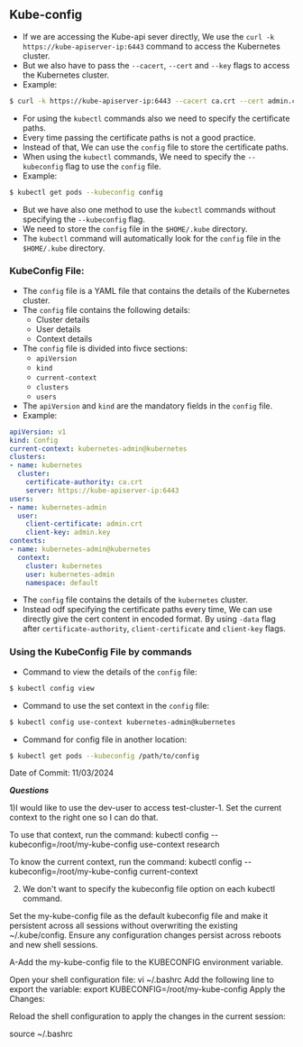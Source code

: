 ## Kube-config

- If we are accessing the Kube-api sever directly, We use the `curl -k https://kube-apiserver-ip:6443` command to access the Kubernetes cluster.
- But we also have to pass the `--cacert`, `--cert` and `--key` flags to access the Kubernetes cluster.
- Example:
```bash
$ curl -k https://kube-apiserver-ip:6443 --cacert ca.crt --cert admin.crt --key admin.key
```
- For using the `kubectl` commands also we need to specify the certificate paths.
- Every time passing the certificate paths is not a good practice.
- Instead of that, We can use the `config` file to store the certificate paths.
- When using the `kubectl` commands, We need to specify the `--kubeconfig` flag to use the `config` file.
- Example:
```bash
$ kubectl get pods --kubeconfig config
```
- But we have also one method to use the `kubectl` commands without specifying the `--kubeconfig` flag.
- We need to store the `config` file in the `$HOME/.kube` directory.
- The `kubectl` command will automatically look for the `config` file in the `$HOME/.kube` directory.

### KubeConfig File:

- The `config` file is a YAML file that contains the details of the Kubernetes cluster.
- The `config` file contains the following details:
    - Cluster details
    - User details
    - Context details
- The `config` file is divided into fivce sections:
    - `apiVersion`
    - `kind`
    - `current-context`
    - `clusters`
    - `users`
- The `apiVersion` and `kind` are the mandatory fields in the `config` file.
- Example:
```yaml
apiVersion: v1
kind: Config
current-context: kubernetes-admin@kubernetes
clusters:
- name: kubernetes
  cluster:
    certificate-authority: ca.crt
    server: https://kube-apiserver-ip:6443
users:
- name: kubernetes-admin
  user:
    client-certificate: admin.crt
    client-key: admin.key
contexts:
- name: kubernetes-admin@kubernetes
  context:
    cluster: kubernetes
    user: kubernetes-admin
    namespace: default
```
- The `config` file contains the details of the `kubernetes` cluster.
- Instead odf specifying the certificate paths every time, We can use directly give the cert content in encoded format. By using `-data` flag after `certificate-authority`, `client-certificate` and `client-key` flags.

### Using the KubeConfig File by commands

- Command to view the details of the `config` file:
```bash
$ kubectl config view
```

- Command to use the set context in the `config` file:
```bash
$ kubectl config use-context kubernetes-admin@kubernetes
```
- Command for config file in another location:
```bash
$ kubectl get pods --kubeconfig /path/to/config
```

Date of Commit: 11/03/2024

***Questions***

1)I would like to use the dev-user to access test-cluster-1. Set the current context to the right one so I can do that.

To use that context, run the command: kubectl config --kubeconfig=/root/my-kube-config use-context research

To know the current context, run the command: kubectl config --kubeconfig=/root/my-kube-config current-context

2) We don't want to specify the kubeconfig file option on each kubectl command.

Set the my-kube-config file as the default kubeconfig file and make it persistent across all sessions without overwriting the existing ~/.kube/config. Ensure any configuration changes persist across reboots and new shell sessions.

A-Add the my-kube-config file to the KUBECONFIG environment variable.

Open your shell configuration file:
vi ~/.bashrc
Add the following line to export the variable:
export KUBECONFIG=/root/my-kube-config
Apply the Changes:

Reload the shell configuration to apply the changes in the current session:

source ~/.bashrc
